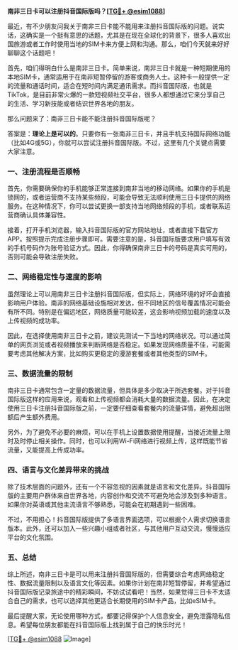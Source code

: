 **南非三日卡可以注册抖音国际版吗？[[TG💪+ @esim1088](https://t.me/s/esim1088)]**

最近，有不少朋友问我关于南非三日卡能不能用来注册抖音国际版的问题。说实话，这确实是一个挺有意思的话题，尤其是在现在全球化的背景下，很多人喜欢出国旅游或者工作时使用当地的SIM卡来方便上网和沟通。那么，咱们今天就来好好聊聊这个话题吧！

首先，咱们得明白什么是南非三日卡。简单来说，南非三日卡就是一种短期使用的本地SIM卡，通常适用于在南非短暂停留的游客或商务人士。这种卡一般提供一定的流量和通话时间，适合在短时间内满足通讯需求。而抖音国际版，也就是TikTok，是目前非常火爆的一款短视频社交平台，很多人都想通过它来分享自己的生活、学习新技能或者结识世界各地的朋友。

那么问题来了：南非三日卡能不能注册抖音国际版呢？

答案是：**理论上是可以的**。只要你有一张南非三日卡，并且手机支持国际网络功能（比如4G或5G），你就可以尝试注册抖音国际版。不过，这里有几个关键点需要大家注意。

### 一、注册流程是否顺畅

首先，你需要确保你的手机能够正常连接到南非当地的移动网络。如果你的手机是锁网的，或者运营商不支持某些频段，可能会导致无法顺利使用三日卡提供的网络服务。在这种情况下，你可以尝试更换一部支持当地网络频段的手机，或者联系运营商确认具体兼容性。

接着，打开手机浏览器，输入抖音国际版的官方网站地址，或者直接下载官方APP。按照提示完成注册步骤即可。需要注意的是，抖音国际版要求用户填写有效的手机号码作为账号验证方式。因此，你得确保南非三日卡的号码是真实可用的，否则可能会导致注册失败。

### 二、网络稳定性与速度的影响

虽然理论上可以用南非三日卡注册抖音国际版，但实际上，网络环境的好坏会直接影响用户体验。南非的网络基础设施相对发达，但不同地区的信号覆盖情况可能会有所不同。特别是在偏远地区，网络质量可能较差，这会影响视频加载的速度以及上传视频的成功率。

因此，在选择使用南非三日卡之前，建议先测试一下当地的网络状况。可以通过简单的网页浏览或者视频播放来判断网络是否稳定。如果发现网络质量不佳，可能需要考虑其他解决方案，比如购买更稳定的漫游套餐或者其他类型的SIM卡。

### 三、数据流量的限制

南非三日卡通常包含一定量的数据流量，但具体是多少取决于所选套餐。对于抖音国际版这样的应用来说，观看和上传视频都会消耗大量的数据流量。因此，在决定使用三日卡注册抖音国际版之前，一定要仔细查看套餐内的流量详情，避免超出限额后产生额外费用。

另外，为了避免不必要的麻烦，可以在手机上设置数据使用提醒，当接近流量上限时及时停止相关操作。同时，也可以利用Wi-Fi网络进行视频上传，这样既能节省流量，又能提高上传成功率。

### 四、语言与文化差异带来的挑战

除了技术层面的问题外，还有一个不容忽视的因素就是语言和文化差异。抖音国际版的主要用户群体来自世界各地，内容创作和交流不可避免地会涉及到多种语言。如果你对英语或其他主流语言不够熟悉，可能会在初期遇到一些困难。

不过，不用担心！抖音国际版提供了多语言界面选项，可以根据个人需求切换语言版本。此外，还可以加入一些兴趣小组或者社区，与其他用户互动交流，慢慢适应平台的文化氛围。

### 五、总结

综上所述，南非三日卡是可以用来注册抖音国际版的，但需要综合考虑网络稳定性、数据流量限制以及语言文化等因素。如果你计划在南非短暂停留，并希望通过抖音国际版记录旅途中的精彩瞬间，不妨试试看吧！当然，如果觉得三日卡不太适合自己的需求，也可以选择其他更适合长期使用的SIM卡产品，比如eSIM卡。

最后提醒大家，无论使用哪种方式，都要记得保护个人信息安全，避免泄露隐私信息。希望每位朋友都能在抖音国际版上找到属于自己的快乐时光！

[[TG💪+ @esim1088](https://t.me/s/esim1088) ![Image](https://i.postimg.cc/4NQfJmqS/Snipaste-2025-05-13-00-14-12.png)]